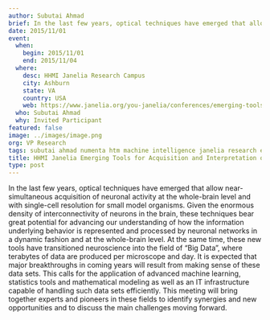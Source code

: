 ```yaml
---
author: Subutai Ahmad
brief: In the last few years, optical techniques have emerged that allow near-simultaneous acquisition of neuronal activity at the whole-brain level and with single-cell resolution
date: 2015/11/01
event:
  when:
    begin: 2015/11/01
    end: 2015/11/04
  where:
    desc: HHMI Janelia Research Campus
    city: Ashburn
    state: VA
    country: USA
    web: https://www.janelia.org/you-janelia/conferences/emerging-tools-acquisition-and-interpretation-whole-brain-functional-data
  who: Subutai Ahmad
  why: Invited Participant
featured: false
image: ../images/image.png
org: VP Research
tags: subutai ahmad numenta htm machine intelligence janelia research emerging tools whole brain functional data
title: HHMI Janelia Emerging Tools for Acquisition and Interpretation of Whole-Brain Functional Data
type: post
---
```


In the last few years, optical techniques have emerged that allow
near-simultaneous acquisition of neuronal activity at the whole-brain level and
with single-cell resolution for small model organisms. Given the enormous
density of interconnectivity of neurons in the brain, these techniques bear
great potential for advancing our understanding of how the information
underlying behavior is represented and processed by neuronal networks in a
dynamic fashion and at the whole-brain level.  At the same time, these new tools
have transitioned neuroscience into the field of “Big Data”, where terabytes of
data are produced per microscope and day. It is expected that major
breakthroughs in coming years will result from making sense of these data sets.
This calls for the application of advanced machine learning, statistics tools
and mathematical modeling as well as an IT infrastructure capable of handling
such data sets efficiently. This meeting will bring together experts and
pioneers in these fields to identify synergies and new opportunities and to
discuss the main challenges moving forward.
